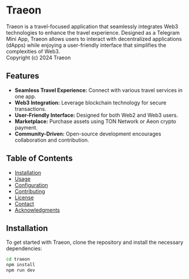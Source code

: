 # Traeon

Traeon is a travel-focused application that seamlessly integrates Web3 technologies to enhance the travel experience. Designed as a Telegram Mini App, Traeon allows users to interact with decentralized applications (dApps) while enjoying a user-friendly interface that simplifies the complexities of Web3. 
<br/>
Copyright (c) 2024 Traeon
## Features

- **Seamless Travel Experience:** Connect with various travel services in one app.
- **Web3 Integration:** Leverage blockchain technology for secure transactions.
- **User-Friendly Interface:** Designed for both Web2 and Web3 users.
- **Marketplace:** Purchase assets using TON Network or Aeon crypto payment.
- **Community-Driven:** Open-source development encourages collaboration and contribution.

## Table of Contents

- [Installation](#installation)
- [Usage](#usage)
- [Configuration](#configuration)
- [Contributing](#contributing)
- [License](#license)
- [Contact](#contact)
- [Acknowledgments](#acknowledgments)

## Installation

To get started with Traeon, clone the repository and install the necessary dependencies:

```bash
cd traeon
npm install
npm run dev
